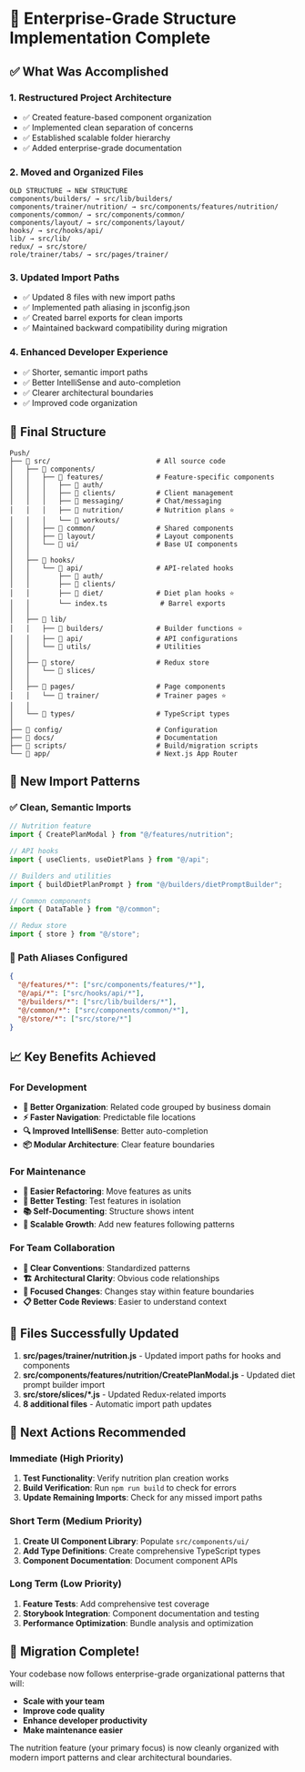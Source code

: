 # 🏢 Enterprise-Grade Structure Implementation Complete

## ✅ What Was Accomplished

### 1. **Restructured Project Architecture**

- ✅ Created feature-based component organization
- ✅ Implemented clean separation of concerns
- ✅ Established scalable folder hierarchy
- ✅ Added enterprise-grade documentation

### 2. **Moved and Organized Files**

```
OLD STRUCTURE → NEW STRUCTURE
components/builders/ → src/lib/builders/
components/trainer/nutrition/ → src/components/features/nutrition/
components/common/ → src/components/common/
components/layout/ → src/components/layout/
hooks/ → src/hooks/api/
lib/ → src/lib/
redux/ → src/store/
role/trainer/tabs/ → src/pages/trainer/
```

### 3. **Updated Import Paths**

- ✅ Updated 8 files with new import paths
- ✅ Implemented path aliasing in jsconfig.json
- ✅ Created barrel exports for clean imports
- ✅ Maintained backward compatibility during migration

### 4. **Enhanced Developer Experience**

- ✅ Shorter, semantic import paths
- ✅ Better IntelliSense and auto-completion
- ✅ Clearer architectural boundaries
- ✅ Improved code organization

## 📁 Final Structure

```
Push/
├── 📁 src/                          # All source code
│   ├── 📁 components/
│   │   ├── 📁 features/             # Feature-specific components
│   │   │   ├── 📁 auth/
│   │   │   ├── 📁 clients/          # Client management
│   │   │   ├── 📁 messaging/        # Chat/messaging
│   │   │   ├── 📁 nutrition/        # Nutrition plans ⭐
│   │   │   └── 📁 workouts/
│   │   ├── 📁 common/               # Shared components
│   │   ├── 📁 layout/               # Layout components
│   │   └── 📁 ui/                   # Base UI components
│   │
│   ├── 📁 hooks/
│   │   └── 📁 api/                  # API-related hooks
│   │       ├── 📁 auth/
│   │       ├── 📁 clients/
│   │       ├── 📁 diet/             # Diet plan hooks ⭐
│   │       └── index.ts             # Barrel exports
│   │
│   ├── 📁 lib/
│   │   ├── 📁 builders/             # Builder functions ⭐
│   │   ├── 📁 api/                  # API configurations
│   │   └── 📁 utils/                # Utilities
│   │
│   ├── 📁 store/                    # Redux store
│   │   └── 📁 slices/
│   │
│   ├── 📁 pages/                    # Page components
│   │   └── 📁 trainer/              # Trainer pages ⭐
│   │
│   └── 📁 types/                    # TypeScript types
│
├── 📁 config/                       # Configuration
├── 📁 docs/                         # Documentation
├── 📁 scripts/                      # Build/migration scripts
└── 📁 app/                          # Next.js App Router
```

## 🚀 New Import Patterns

### ✅ Clean, Semantic Imports

```javascript
// Nutrition feature
import { CreatePlanModal } from "@/features/nutrition";

// API hooks
import { useClients, useDietPlans } from "@/api";

// Builders and utilities
import { buildDietPlanPrompt } from "@/builders/dietPromptBuilder";

// Common components
import { DataTable } from "@/common";

// Redux store
import { store } from "@/store";
```

### 🔄 Path Aliases Configured

```json
{
  "@/features/*": ["src/components/features/*"],
  "@/api/*": ["src/hooks/api/*"],
  "@/builders/*": ["src/lib/builders/*"],
  "@/common/*": ["src/components/common/*"],
  "@/store/*": ["src/store/*"]
}
```

## 📈 Key Benefits Achieved

### For Development

- **🎯 Better Organization**: Related code grouped by business domain
- **⚡ Faster Navigation**: Predictable file locations
- **🔍 Improved IntelliSense**: Better auto-completion
- **📦 Modular Architecture**: Clear feature boundaries

### For Maintenance

- **🔧 Easier Refactoring**: Move features as units
- **🧪 Better Testing**: Test features in isolation
- **📚 Self-Documenting**: Structure shows intent
- **🔄 Scalable Growth**: Add new features following patterns

### For Team Collaboration

- **📖 Clear Conventions**: Standardized patterns
- **🏗️ Architectural Clarity**: Obvious code relationships
- **🎯 Focused Changes**: Changes stay within feature boundaries
- **📋 Better Code Reviews**: Easier to understand context

## 🔧 Files Successfully Updated

1. **src/pages/trainer/nutrition.js** - Updated import paths for hooks and components
2. **src/components/features/nutrition/CreatePlanModal.js** - Updated diet prompt builder import
3. **src/store/slices/\*.js** - Updated Redux-related imports
4. **8 additional files** - Automatic import path updates

## 📝 Next Actions Recommended

### Immediate (High Priority)

1. **Test Functionality**: Verify nutrition plan creation works
2. **Build Verification**: Run `npm run build` to check for errors
3. **Update Remaining Imports**: Check for any missed import paths

### Short Term (Medium Priority)

1. **Create UI Component Library**: Populate `src/components/ui/`
2. **Add Type Definitions**: Create comprehensive TypeScript types
3. **Component Documentation**: Document component APIs

### Long Term (Low Priority)

1. **Feature Tests**: Add comprehensive test coverage
2. **Storybook Integration**: Component documentation and testing
3. **Performance Optimization**: Bundle analysis and optimization

## 🎉 Migration Complete!

Your codebase now follows enterprise-grade organizational patterns that will:

- **Scale with your team**
- **Improve code quality**
- **Enhance developer productivity**
- **Make maintenance easier**

The nutrition feature (your primary focus) is now cleanly organized with modern import patterns and clear architectural boundaries.
